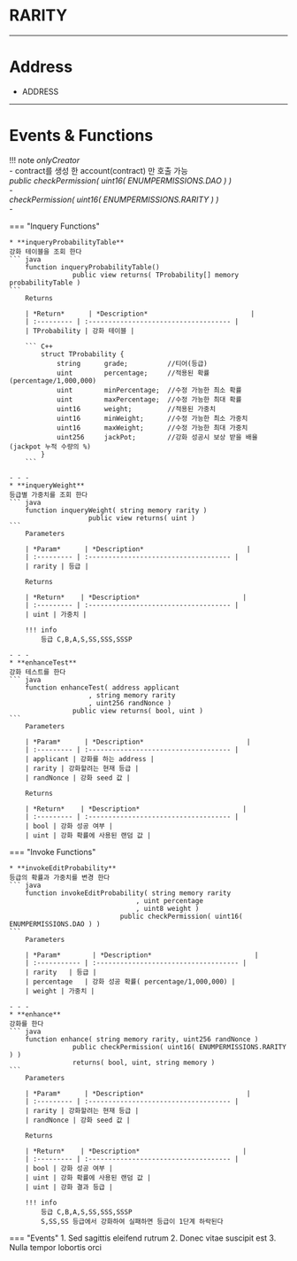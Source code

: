 # **RARITY**
- - -

# **Address**
* ADDRESS
- - -

# **Events & Functions**

!!! note
    *onlyCreator*   
    - contract를 생성 한 account(contract) 만 호출 가능     
    *public checkPermission( uint16( ENUMPERMISSIONS.DAO ) )*   
    -   
    *checkPermission( uint16( ENUMPERMISSIONS.RARITY ) )*   
    - 

=== "Inquery Functions"

    * **inqueryProbabilityTable**   
    강화 테이블을 조회 한다
    ``` java
        function inqueryProbabilityTable() 
                    public view returns( TProbability[] memory probabilityTable )
    ```   
        Returns     
           
        | *Return*      | *Description*                          |
        | :--------- | :------------------------------------ |
        | TProbability | 강화 테이블 |

        ``` C++
            struct TProbability {
                string      grade;          //티어(등급)
                uint        percentage;     //적용된 확률   (percentage/1,000,000)
                uint        minPercentage;  //수정 가능한 최소 확률
                uint        maxPercentage;  //수정 가능한 최대 확률
                uint16      weight;         //적용된 가중치
                uint16      minWeight;      //수정 가능한 최소 가중치
                uint16      maxWeight;      //수정 가능한 최대 가중치
                uint256     jackPot;        //강화 성공시 보상 받을 배율(jackpot 누적 수량의 %)
            }        
        ```

    - - -
    * **inqueryWeight**   
    등급별 가중치를 조회 한다
    ``` java
        function inqueryWeight( string memory rarity ) 
                        public view returns( uint )
    ```   
        Parameters     
           
        | *Param*      | *Description*                          |
        | :--------- | :------------------------------------ |
        | rarity | 등급 |

        Returns     

        | *Return*    | *Description*                          |
        | :--------- | :------------------------------------ |
        | uint | 가중치 |   

        !!! info 
            등급 C,B,A,S,SS,SSS,SSSP   

    - - -
    * **enhanceTest**   
    강화 테스트를 한다
    ``` java
        function enhanceTest( address applicant
                        , string memory rarity
                        , uint256 randNonce ) 
                    public view returns( bool, uint )
    ```   
        Parameters     
           
        | *Param*      | *Description*                          |
        | :--------- | :------------------------------------ |
        | applicant | 강화를 하는 address |
        | rarity | 강화할려는 현재 등급 |
        | randNonce | 강화 seed 값 |

        Returns     

        | *Return*    | *Description*                          |
        | :--------- | :------------------------------------ |
        | bool | 강화 성공 여부 |   
        | uint | 강화 확률에 사용된 랜덤 값 |   
    
=== "Invoke Functions"

    * **invokeEditProbability**   
    등급의 확률과 가중치를 변경 한다
    ``` java
        function invokeEditProbability( string memory rarity
                                    , uint percentage
                                    , uint8 weight ) 
                                public checkPermission( uint16( ENUMPERMISSIONS.DAO ) )
    ```  
        Parameters     
           
        | *Param*        | *Description*                          |
        | :----------- | :------------------------------------ |
        | rarity   | 등급 |
        | percentage   | 강화 성공 확률( percentage/1,000,000) |   
        | weight | 가중치 |   
    
    - - -
    * **enhance**   
    강화를 한다
    ``` java
        function enhance( string memory rarity, uint256 randNonce ) 
                    public checkPermission( uint16( ENUMPERMISSIONS.RARITY ) ) 
                    returns( bool, uint, string memory )
    ```   
        Parameters     
           
        | *Param*      | *Description*                          |
        | :--------- | :------------------------------------ |
        | rarity | 강화할려는 현재 등급 |
        | randNonce | 강화 seed 값 |

        Returns     

        | *Return*    | *Description*                          |
        | :--------- | :------------------------------------ |
        | bool | 강화 성공 여부 |   
        | uint | 강화 확률에 사용된 랜덤 값 |   
        | uint | 강화 결과 등급 |                   

        !!! info 
            등급 C,B,A,S,SS,SSS,SSSP    
            S,SS,SS 등급에서 강화하여 실패하면 등급이 1단계 하락된다



=== "Events"
    1. Sed sagittis eleifend rutrum
    2. Donec vitae suscipit est
    3. Nulla tempor lobortis orci

